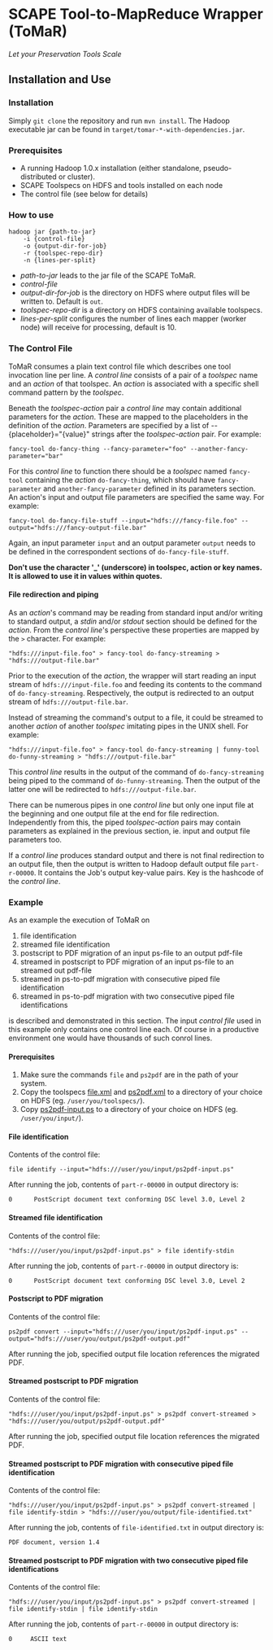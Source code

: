 SCAPE Tool-to-MapReduce Wrapper (ToMaR)
======================================
*Let your Preservation Tools Scale*
## Installation and Use

### Installation

Simply `git clone` the repository and run `mvn install`. The Hadoop executable jar can be found in `target/tomar-*-with-dependencies.jar`.


### Prerequisites

* A running Hadoop 1.0.x installation (either standalone, pseudo-distributed or cluster).
* SCAPE Toolspecs on HDFS and tools installed on each node
* The control file (see below for details)

### How to use 

    hadoop jar {path-to-jar} 
        -i {control-file} 
        -o {output-dir-for-job} 
        -r {toolspec-repo-dir}
        -n {lines-per-split}

* *path-to-jar* leads to the jar file of the SCAPE ToMaR.
* *control-file* 
* *output-dir-for-job* is the directory on HDFS where output files will be written to. Default is `out`.
* *toolspec-repo-dir* is a directory on HDFS containing available toolspecs.
* *lines-per-split* configures the number of lines each mapper (worker node) will receive for processing, default is 10.

### The Control File

ToMaR consumes a plain text control file which describes one tool invocation line per line.
A _control line_ consists of a pair of a _toolspec_ name and an _action_ of that toolspec. An _action_ is associated with a specific shell command pattern by the _toolspec_.

Beneath the _toolspec-action_ pair a _control line_ may contain additional parameters for the _action_. These are mapped to the placeholders in the definition of the _action_. Parameters are specified by a list of --{placeholder}="{value}" strings after the _toolspec-action_ pair. For example:

    fancy-tool do-fancy-thing --fancy-parameter="foo" --another-fancy-parameter="bar"

For this _control line_ to function there should be a _toolspec_ named `fancy-tool` containing the _action_ `do-fancy-thing`, which should have `fancy-parameter` and `another-fancy-parameter` defined in its parameters section. An action's input and output file parameters are specified the same way. For example: 

    fancy-tool do-fancy-file-stuff --input="hdfs:///fancy-file.foo" --output="hdfs:///fancy-output-file.bar"

Again, an input parameter `input` and an output parameter `output` needs to be defined in the correspondent sections of `do-fancy-file-stuff`.

**Don't use the character '_' (underscore) in toolspec, action or key names. It is allowed to use it in values within quotes.**

#### File redirection and piping

As an _action_'s command may be reading from standard input and/or writing to standard output, a _stdin_ and/or _stdout_ section should be defined for the _action_. From the _control line_'s perspective these properties are mapped by the `>` character. For example:

    "hdfs:///input-file.foo" > fancy-tool do-fancy-streaming > "hdfs:///output-file.bar"

Prior to the execution of the _action_, the wrapper will start reading an input stream of `hdfs:///input-file.foo` and feeding its contents to the command of `do-fancy-streaming`. Respectively, the output is redirected to an output stream of `hdfs:///output-file.bar`.

Instead of streaming the command's output to a file, it could be streamed to another _action_ of another _toolspec_ imitating pipes in the UNIX shell. For example:

    "hdfs:///input-file.foo" > fancy-tool do-fancy-streaming | funny-tool do-funny-streaming > "hdfs:///output-file.bar"

This _control line_ results in the output of the command of `do-fancy-streaming` being piped to the command of `do-funny-streaming`. Then the output of the latter one will be redirected to `hdfs:///output-file.bar`. 

There can be numerous pipes in one _control line_ but only one input file at the beginning and one output file at the end for file redirection. Independently from this, the piped _toolspec-action_ pairs may contain parameters as explained in the previous section, ie. input and output file parameters too.

If a _control line_ produces standard output and there is not final redirection to an output file, then the output is written to Hadoop default output file `part-r-00000`. It contains the Job's output key-value pairs. Key is the hashcode of the _control line_.


### Example

As an example the execution of ToMaR on 

1. file identification 
2. streamed file identification
3. postscript to PDF migration of an input ps-file to an output pdf-file
4. streamed in postscript to PDF migration of an input ps-file to an streamed out pdf-file
5. streamed in ps-to-pdf migration with consecutive piped file identification
6. streamed in ps-to-pdf migration with two consecutive piped file identifications

is described and demonstrated in this section. The input _control file_ used in this example only contains one control line each. Of course in a productive environment one would have thousands of such conrol lines.

#### Prerequisites

1. Make sure the commands `file` and `ps2pdf` are in the path of your system. 
2. Copy the toolspecs [file.xml](https://github.com/openplanets/tomar/tree/master/src/test/resources/toolspecs/file.xml) and [ps2pdf.xml](https://github.com/openplanets/tomar/tree/master/src/test/resources/toolspecs/ps2pdf.xml) to a directory of your choice on HDFS (eg. `/user/you/toolspecs/`).
3. Copy [ps2pdf-input.ps](https://github.com/openplanets/tomar/tree/master/src/test/resources/ps2pdf-input.ps) to a directory of your choice on HDFS (eg. `/user/you/input/`).

#### File identification 

Contents of the control file:

    file identify --input="hdfs:///user/you/input/ps2pdf-input.ps"

After running the job, contents of `part-r-00000` in output directory is:

    0      PostScript document text conforming DSC level 3.0, Level 2

#### Streamed file identification   

Contents of the control file:

    "hdfs:///user/you/input/ps2pdf-input.ps" > file identify-stdin 

After running the job, contents of `part-r-00000` in output directory is:

    0      PostScript document text conforming DSC level 3.0, Level 2

#### Postscript to PDF migration

Contents of the control file:

    ps2pdf convert --input="hdfs:///user/you/input/ps2pdf-input.ps" --output="hdfs:///user/you/output/ps2pdf-output.pdf"

After running the job, specified output file location references the migrated PDF.

#### Streamed postscript to PDF migration

Contents of the control file:

    "hdfs:///user/you/input/ps2pdf-input.ps" > ps2pdf convert-streamed > "hdfs:///user/you/output/ps2pdf-output.pdf"

After running the job, specified output file location references the migrated PDF.

#### Streamed postscript to PDF migration with consecutive piped file identification

Contents of the control file:

    "hdfs:///user/you/input/ps2pdf-input.ps" > ps2pdf convert-streamed | file identify-stdin > "hdfs:///user/you/output/file-identified.txt" 

After running the job, contents of `file-identified.txt` in output directory is:

    PDF document, version 1.4    

#### Streamed postscript to PDF migration with two consecutive piped file identifications

Contents of the control file:

    "hdfs:///user/you/input/ps2pdf-input.ps" > ps2pdf convert-streamed | file identify-stdin | file identify-stdin

After running the job, contents of `part-r-00000` in output directory is:

    0     ASCII text

